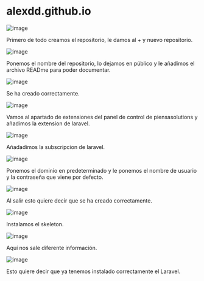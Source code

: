 # alexdd.github.io
![image](https://user-images.githubusercontent.com/115020510/217842005-8c5544e1-17ed-44c8-9cdc-fea9f8ca2607.png)

Primero de todo creamos el repositorio, le damos al + y nuevo repositorio.

![image](https://user-images.githubusercontent.com/115020510/217842134-58cdb63b-255b-4ccf-a798-91f3ed7e278f.png)

Ponemos el nombre del repositorio, lo dejamos en público y le añadimos el archivo READme para poder documentar.

![image](https://user-images.githubusercontent.com/115020510/217842546-9cddb42c-bd3c-4f8e-bfd8-428a714200a1.png)

Se ha creado correctamente.

![image](https://user-images.githubusercontent.com/115020510/217842597-b17e40d1-f099-451c-8263-1add7b568451.png)

Vamos al apartado de extensiones del panel de control de piensasolutions y añadimos la extension de laravel.

![image](https://user-images.githubusercontent.com/115020510/217842837-fd3f508f-edb5-40b7-ad24-d868c09115ef.png)

Añadadimos la subscripcion de laravel.

![image](https://user-images.githubusercontent.com/115020510/217842896-70a4013d-fa72-4cc7-8819-12e537d6ef91.png)

Ponemos el dominio en predeterminado y le ponemos el nombre de usuario y la contraseña que viene por defecto.

![image](https://user-images.githubusercontent.com/115020510/217843103-4a82abd9-94da-4bdf-902c-c878114ac6e1.png)

Al salir esto quiere decir que se ha creado correctamente.

![image](https://user-images.githubusercontent.com/115020510/217843211-7ae130cc-e89b-4f0f-9a45-2422cd6dbe6f.png)

Instalamos el skeleton.

![image](https://user-images.githubusercontent.com/115020510/217843258-4076cd2e-f41b-4b6d-9f7d-fb7f66ce2258.png)

Aquí nos sale diferente información.

![image](https://user-images.githubusercontent.com/115020510/217843341-79cff29e-d366-4fab-9161-613a55b211eb.png)

Esto quiere decir que ya tenemos instalado correctamente el Laravel.
